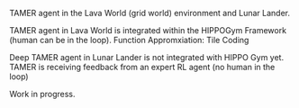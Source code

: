 TAMER agent in the Lava World (grid world) environment and Lunar Lander.

TAMER agent in Lava World is integrated within the HIPPOGym Framework (human can be in the loop). Function Appromxiation: Tile Coding

Deep TAMER agent in Lunar Lander is not integrated with HIPPO Gym yet. TAMER is receiving feedback from an expert RL agent (no human in the loop)

Work in progress.
